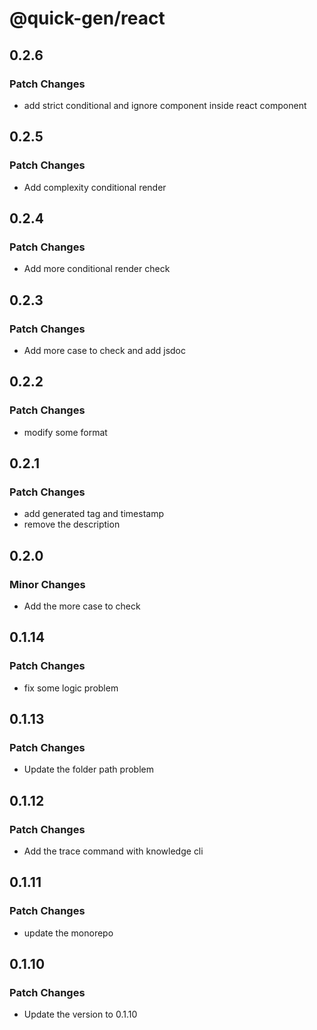# @quick-gen/react

## 0.2.6

### Patch Changes

- add strict conditional and ignore component inside react component

## 0.2.5

### Patch Changes

- Add complexity conditional render

## 0.2.4

### Patch Changes

- Add more conditional render check

## 0.2.3

### Patch Changes

- Add more case to check and add jsdoc

## 0.2.2

### Patch Changes

- modify some format

## 0.2.1

### Patch Changes

- add generated tag and timestamp
- remove the description

## 0.2.0

### Minor Changes

- Add the more case to check

## 0.1.14

### Patch Changes

- fix some logic problem

## 0.1.13

### Patch Changes

- Update the folder path problem

## 0.1.12

### Patch Changes

- Add the trace command with knowledge cli

## 0.1.11

### Patch Changes

- update the monorepo

## 0.1.10

### Patch Changes

- Update the version to 0.1.10
